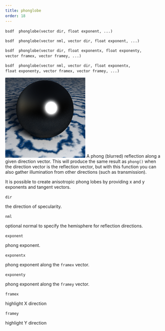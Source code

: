 ```yaml
---
title: phonglobe
order: 18
---
```

`bsdf  phonglobe(vector dir, float exponent, ...)`

`bsdf  phonglobe(vector nml, vector dir, float exponent, ...)`

`bsdf  phonglobe(vector dir, float exponentx, float exponenty, vector framex, vector framey, ...)`

`bsdf  phonglobe(vector nml, vector dir, float exponentx, float exponenty, vector framex, vector framey, ...)`

![](../_static/rendering/phonglobe.png)
A phong (blurred) reflection along a given direction vector. This will produce the same result as `phong()` when the direction vector is the reflection vector, but with this function you can also gather illumination from other directions (such as transmission).

It is possible to create anisotropic phong lobes by providing x and y exponents and tangent vectors.

`dir`

the direction of specularity.

`nml`

optional normal to specify the hemisphere for reflection directions.

`exponent`

phong exponent.

`exponentx`

phong exponent along the `framex` vector.

`exponenty`

phong exponent along the `framey` vector.

`framex`

highlight X direction

`framey`

highlight Y direction
